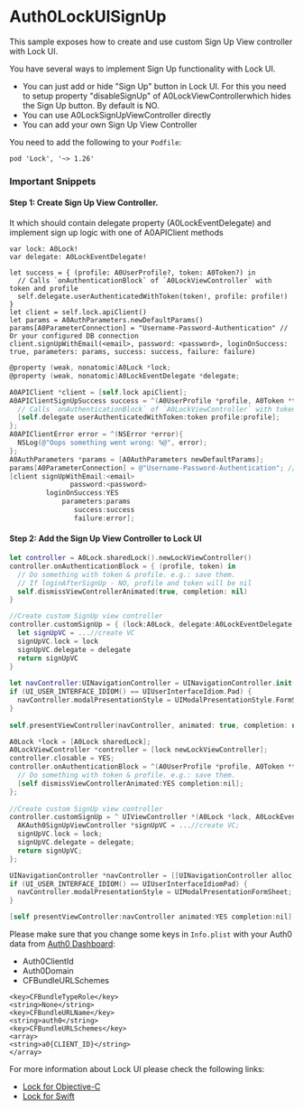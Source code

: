 # Auth0LockUISignUp

This sample exposes how to create and use custom Sign Up View controller with Lock UI.

You have several ways to implement Sign Up functionality with Lock UI.
- You can just add or hide "Sign Up" button in Lock UI. For this you need to setup property "disableSignUp" of A0LockViewControllerwhich hides the Sign Up button. By default is NO.
- You can use A0LockSignUpViewController directly
- You can add your own Sign Up View Controller

You need to add the following to your `Podfile`:
```
pod 'Lock', '~> 1.26'
```

### Important Snippets
#### Step 1: Create Sign Up View Controller.
It which should contain delegate property (A0LockEventDelegate) and implement sign up logic with one of A0APIClient methods

```Swif
var lock: A0Lock!
var delegate: A0LockEventDelegate!

let success = { (profile: A0UserProfile?, token: A0Token?) in
  // Calls `onAuthenticationBlock` of `A0LockViewController` with token and profile
  self.delegate.userAuthenticatedWithToken(token!, profile: profile!)
}
let client = self.lock.apiClient()
let params = A0AuthParameters.newDefaultParams()
params[A0ParameterConnection] = "Username-Password-Authentication" // Or your configured DB connection
client.signUpWithEmail(<email>, password: <password>, loginOnSuccess: true, parameters: params, success: success, failure: failure)
```

```Objective-C
@property (weak, nonatomic)A0Lock *lock;
@property (weak, nonatomic)A0LockEventDelegate *delegate;

A0APIClient *client = [self.lock apiClient];
A0APIClientSignUpSuccess success = ^(A0UserProfile *profile, A0Token *token) {
  // Calls `onAuthenticationBlock` of `A0LockViewController` with token and profile
  [self.delegate userAuthenticatedWithToken:token profile:profile];
};
A0APIClientError error = ^(NSError *error){
  NSLog(@"Oops something went wrong: %@", error);
};
A0AuthParameters *params = [A0AuthParameters newDefaultParams];
params[A0ParameterConnection] = @"Username-Password-Authentication"; // Or your configured DB connection
[client signUpWithEmail:<email>
               password:<password>
         loginOnSuccess:YES
             parameters:params
                success:success
                failure:error];
```

#### Step 2: Add the Sign Up View Controller to Lock UI

```Swift
let controller = A0Lock.sharedLock().newLockViewController()
controller.onAuthenticationBlock = { (profile, token) in
  // Do something with token & profile. e.g.: save them.
  // If loginAfterSignUp - NO, profile and token will be nil
  self.dismissViewControllerAnimated(true, completion: nil)
}

//Create custom SignUp view controller
controller.customSignUp = { (lock:A0Lock, delegate:A0LockEventDelegate) in
  let signUpVC = ...//create VC
  signUpVC.lock = lock
  signUpVC.delegate = delegate
  return signUpVC
}
        
let navController:UINavigationController = UINavigationController.init(rootViewController: controller)
if (UI_USER_INTERFACE_IDIOM() == UIUserInterfaceIdiom.Pad) {
  navController.modalPresentationStyle = UIModalPresentationStyle.FormSheet
}
        
self.presentViewController(navController, animated: true, completion: nil)
```

```Objective-C
A0Lock *lock = [A0Lock sharedLock];
A0LockViewController *controller = [lock newLockViewController];
controller.closable = YES;
controller.onAuthenticationBlock = ^(A0UserProfile *profile, A0Token *token) {
  // Do something with token & profile. e.g.: save them.
  [self dismissViewControllerAnimated:YES completion:nil];
};
    
//Create custom SignUp view controller
controller.customSignUp = ^ UIViewController *(A0Lock *lock, A0LockEventDelegate *delegate) {
  AKAuth0SignUpViewController *signUpVC = ...//create VC;
  signUpVC.lock = lock;
  signUpVC.delegate = delegate;
  return signUpVC;
};

UINavigationController *navController = [[UINavigationController alloc] initWithRootViewController:controller];
if (UI_USER_INTERFACE_IDIOM() == UIUserInterfaceIdiomPad) {
  navController.modalPresentationStyle = UIModalPresentationFormSheet;
}

[self presentViewController:navController animated:YES completion:nil];
```

Please make sure that you change some keys in `Info.plist` with your Auth0 data from [Auth0 Dashboard](https://manage.auth0.com/#/applications):
- Auth0ClientId
- Auth0Domain
- CFBundleURLSchemes
```
<key>CFBundleTypeRole</key>
<string>None</string>
<key>CFBundleURLName</key>
<string>auth0</string>
<key>CFBundleURLSchemes</key>
<array>
<string>a0{CLIENT_ID}</string>
</array>
```
For more information about Lock UI please check the following links:
- [Lock for Objective-C](https://auth0.com/docs/quickstart/native/ios-objc)
- [Lock for Swift](https://auth0.com/docs/quickstart/native/ios-swift)
